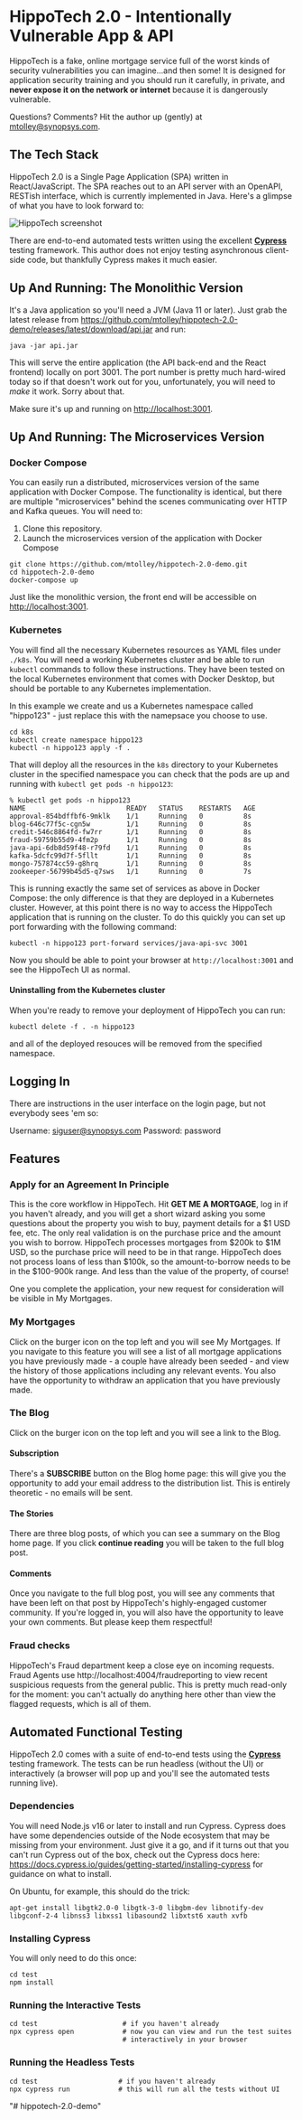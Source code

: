 # HippoTech 2.0 - Intentionally Vulnerable App & API

HippoTech is a fake, online mortgage service full of the worst kinds of security vulnerabilities you can imagine...and then some! It is designed for application security training and you should run it carefully, in private, and **never expose it on the network or internet** because it is dangerously vulnerable.

Questions? Comments? Hit the author up (gently) at <mtolley@synopsys.com>. 

## The Tech Stack

HippoTech 2.0 is a Single Page Application (SPA) written in React/JavaScript. The SPA reaches out to an API server with an OpenAPI, RESTish interface, which is currently implemented in Java. Here's a glimpse of what you have to look forward to:

![HippoTech screenshot](screenshot.png)

There are end-to-end automated tests written using the excellent **[Cypress](https://cypress.io)** testing framework. This author does not enjoy testing asynchronous client-side code, but thankfully Cypress makes it much easier.

## Up And Running: The Monolithic Version

It's a Java application so you'll need a JVM (Java 11 or later). Just grab the latest release from https://github.com/mtolley/hippotech-2.0-demo/releases/latest/download/api.jar and run: 

`java -jar api.jar`

This will serve the entire application (the API back-end and the React frontend) locally on port 3001. The port number is pretty much hard-wired today so if that doesn't work out for you, unfortunately, you will need to *make* it work. Sorry about that. 

Make sure it's up and running on <http://localhost:3001>.

## Up And Running: The Microservices Version

### Docker Compose

You can easily run a distributed, microservices version of the same application with Docker Compose. The functionality is identical, but there are multiple "microservices" behind the scenes communicating over HTTP and Kafka queues. You will need to:

1. Clone this repository.
2. Launch the microservices version of the application with Docker Compose

```
git clone https://github.com/mtolley/hippotech-2.0-demo.git
cd hippotech-2.0-demo
docker-compose up
```

Just like the monolithic version, the front end will be accessible on <http://localhost:3001>.

### Kubernetes

You will find all the necessary Kubernetes resources as YAML files under `./k8s`. You will need a working Kubernetes cluster and be able to run `kubectl` commands to follow these instructions. They have been tested on the local Kubernetes environment that comes with Docker Desktop, but should be portable to any Kubernetes implementation.

In this example we create and us a Kubernetes namespace called "hippo123" - just replace this with the namepsace you choose to use.

```
cd k8s
kubectl create namespace hippo123
kubectl -n hippo123 apply -f .
```

That will deploy all the resources in the `k8s` directory to your Kubernetes cluster in the specified namespace you can check that the pods are up and running with `kubectl get pods -n hippo123`:

```
% kubectl get pods -n hippo123
NAME                         READY   STATUS    RESTARTS   AGE
approval-854bdffbf6-9mklk    1/1     Running   0          8s
blog-646c77f5c-cgn5w         1/1     Running   0          8s
credit-546c8864fd-fw7rr      1/1     Running   0          8s
fraud-59759b55d9-4fm2p       1/1     Running   0          8s
java-api-6db8d59f48-r79fd    1/1     Running   0          8s
kafka-5dcfc99d7f-5fllt       1/1     Running   0          8s
mongo-757874cc59-g8hrq       1/1     Running   0          8s
zookeeper-56799b45d5-q7sws   1/1     Running   0          7s
```

This is running exactly the same set of services as above in Docker Compose: the only difference is that they are deployed in a Kubernetes cluster. However, at this point there is no way to access the HippoTech application that is running on the cluster. To do this quickly you can set up port forwarding with the following command:

```
kubectl -n hippo123 port-forward services/java-api-svc 3001
```

Now you should be able to point your browser at `http://localhost:3001` and see the HippoTech UI as normal.

#### Uninstalling from the Kubernetes cluster

When you're ready to remove your deployment of HippoTech you can run:

```
kubectl delete -f . -n hippo123
```

and all of the deployed resouces will be removed from the specified namespace.

## Logging In

There are instructions in the user interface on the login page, but not everybody sees 'em so:

Username: siguser@synopsys.com
Password: password

## Features

### Apply for an Agreement In Principle

This is the core workflow in HippoTech. Hit **GET ME A MORTGAGE**, log in if you haven't already, and you will get a short wizard asking you some questions about the property you wish to buy, payment details for a $1 USD fee, etc. The only real validation is on the purchase price and the amount you wish to borrow. HippoTech processes mortgages from $200k to $1M USD, so the purchase price will need to be in that range. HippoTech does not process loans of less than $100k, so the amount-to-borrow needs to be in the $100-900k range. And less than the value of the property, of course!

One you complete the application, your new request for consideration will be visible in My Mortgages.

### My Mortgages

Click on the burger icon on the top left and you will see My Mortgages. If you navigate to this feature you will see a list of all mortgage applications you have previously made - a couple have already been seeded - and view the history of those applications including any relevant events. You also have the opportunity to withdraw an application that you have previously made.

### The Blog

Click on the burger icon on the top left and you will see a link to the Blog. 

#### Subscription

There's a **SUBSCRIBE** button on the Blog home page: this will give you the opportunity to add your email address to the distribution list. This is entirely theoretic - no emails will be sent.

#### The Stories

There are three blog posts, of which you can see a summary on the Blog home page. If you click **continue reading** you will be taken to the full blog post.

#### Comments

Once you navigate to the full blog post, you will see any comments that have been left on that post by HippoTech's highly-engaged customer community. If you're logged in, you will also have the opportunity to leave your own comments. But please keep them respectful!

### Fraud checks

HippoTech's Fraud department keep a close eye on incoming requests. Fraud Agents use http://localhost:4004/fraudreporting to view recent suspicious requests from the general public. This is pretty much read-only for the moment: you can't actually do anything here other than view the flagged requests, which is all of them.

## Automated Functional Testing

HippoTech 2.0 comes with a suite of end-to-end tests using the **[Cypress](https://cypress.io)** testing framework. The tests can be run headless (without the UI) or interactively (a browser will pop up and you'll see the automated tests running live). 

### Dependencies

You will need Node.js v16 or later to install and run Cypress. Cypress does have some dependencies outside of the Node ecosystem that may be missing from your environment. Just give it a go, and if it turns out that you can't run Cypress out of the box, check out the Cypress docs here: <https://docs.cypress.io/guides/getting-started/installing-cypress> for guidance on what to install.

On Ubuntu, for example, this should do the trick:

`apt-get install libgtk2.0-0 libgtk-3-0 libgbm-dev libnotify-dev libgconf-2-4 libnss3 libxss1 libasound2 libxtst6 xauth xvfb`

### Installing Cypress

You will only need to do this once:

```
cd test
npm install
```

### Running the Interactive Tests

```
cd test                     # if you haven't already
npx cypress open            # now you can view and run the test suites 
                            # interactively in your browser
```

### Running the Headless Tests

```
cd test                    # if you haven't already
npx cypress run            # this will run all the tests without UI 
```
"# hippotech-2.0-demo" 
